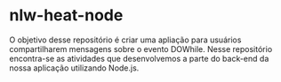 # nlw-heat-node
O objetivo desse repositório é criar uma apliação para usuários compartilharem mensagens sobre o evento DOWhile. Nesse repositório encontra-se as atividades que desenvolvemos a parte do back-end da nossa aplicação utilizando Node.js.
